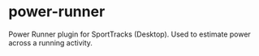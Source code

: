 # power-runner
Power Runner plugin for SportTracks (Desktop). Used to estimate power across a running activity. 
